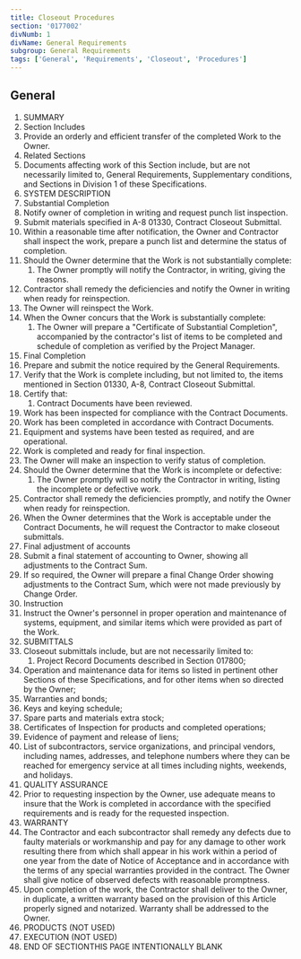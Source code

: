 ```yaml
---
title: Closeout Procedures
section: '0177002'
divNumb: 1
divName: General Requirements
subgroup: General Requirements
tags: ['General', 'Requirements', 'Closeout', 'Procedures']
---
```



## General

   1. SUMMARY
   1. Section Includes
   1. Provide an orderly and efficient transfer of the completed Work to the Owner.
   1. Related Sections
   1. Documents affecting work of this Section include, but are not necessarily limited to, General Requirements, Supplementary conditions, and Sections in Division 1 of these Specifications.
   1. SYSTEM DESCRIPTION
   1. Substantial Completion
   1. Notify owner of completion in writing and request punch list inspection.
   1. Submit materials specified in A-8 01330, Contract Closeout Submittal.
   1. Within a reasonable time after notification, the Owner and Contractor shall inspect the work, prepare a punch list and determine the status of completion.
   1. Should the Owner determine that the Work is not substantially complete:
      1. The Owner promptly will notify the Contractor, in writing, giving the reasons.
   1. Contractor shall remedy the deficiencies and notify the Owner in writing when ready for reinspection.
   1. The Owner will reinspect the Work.
   1. When the Owner concurs that the Work is substantially complete:
      1. The Owner will prepare a "Certificate of Substantial Completion", accompanied by the contractor's list of items to be completed and schedule of completion as verified by the Project Manager.
   1. Final Completion
   1. Prepare and submit the notice required by the General Requirements.
   1. Verify that the Work is complete including, but not limited to, the items mentioned in Section 01330, A-8, Contract Closeout Submittal.
   1. Certify that:
      1. Contract Documents have been reviewed.
   1. Work has been inspected for compliance with the Contract Documents.
   1. Work has been completed in accordance with Contract Documents.
   1. Equipment and systems have been tested as required, and are operational.
   1. Work is completed and ready for final inspection.
   1. The Owner will make an inspection to verify status of completion.
   1. Should the Owner determine that the Work is incomplete or defective:
      1. The Owner promptly will so notify the Contractor in writing, listing the incomplete or defective work.
   1. Contractor shall remedy the deficiencies promptly, and notify the Owner when ready for reinspection.
   1. When the Owner determines that the Work is acceptable under the Contract Documents, he will request the Contractor to make closeout submittals.
   1. Final adjustment of accounts
   1. Submit a final statement of accounting to Owner, showing all adjustments to the Contract Sum.
   1. If so required, the Owner will prepare a final Change Order showing adjustments to the Contract Sum, which were not made previously by Change Order.
   1. Instruction
   1. Instruct the Owner's personnel in proper operation and maintenance of systems, equipment, and similar items which were provided as part of the Work.
   1. SUBMITTALS
   1. Closeout submittals include, but are not necessarily limited to:
      1. Project Record Documents described in Section 017800;
   1. Operation and maintenance data for items so listed in pertinent other Sections of these Specifications, and for other items when so directed by the Owner;
   1. Warranties and bonds;
   1. Keys and keying schedule;
   1. Spare parts and materials extra stock;
   1. Certificates of Inspection for products and completed operations;
   1. Evidence of payment and release of liens;
   1. List of subcontractors, service organizations, and principal vendors, including names, addresses, and telephone numbers where they can be reached for emergency service at all times including nights, weekends, and holidays.
   1. QUALITY ASSURANCE
   1. Prior to requesting inspection by the Owner, use adequate means to insure that the Work is completed in accordance with the specified requirements and is ready for the requested inspection.
   1. WARRANTY
   1. The Contractor and each subcontractor shall remedy any defects due to faulty materials or workmanship and pay for any damage to other work resulting there from which shall appear in his work within a period of one year from the date of Notice of Acceptance and in accordance with the terms of any special warranties provided in the contract. The Owner shall give notice of observed defects with reasonable promptness.
   1. Upon completion of the work, the Contractor shall deliver to the Owner, in duplicate, a written warranty based on the provision of this Article properly signed and notarized. Warranty shall be addressed to the Owner.
   1. PRODUCTS (NOT USED)
   1. EXECUTION (NOT USED)
1. END OF SECTIONTHIS PAGE INTENTIONALLY BLANK

